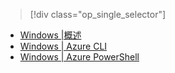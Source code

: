 > [!div class="op_single_selector"]
- [Windows |概述](../articles/hdinsight/hdinsight-provision-clusters-v1.md)
- [Windows | Azure CLI](../articles/hdinsight/hdinsight-hadoop-create-windows-clusters-cli.md)
- [Windows | Azure PowerShell](../articles/hdinsight/hdinsight-hadoop-create-windows-clusters-powershell.md)

<!---HONumber=Mooncake_0405_2016-->